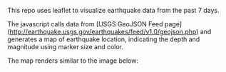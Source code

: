 This repo uses leaflet to visualize earthquake data from the past 7 days.

The javascript calls data from [USGS GeoJSON Feed page] (http://earthquake.usgs.gov/earthquakes/feed/v1.0/geojson.php) and generates a map of earthquake location, indicating the depth and magnitude using marker size and color.

The map renders similar to the image below:
